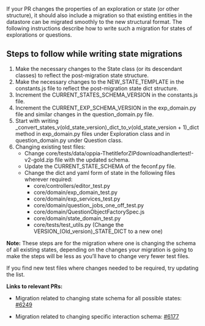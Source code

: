 If your PR changes the properties of an exploration or state (or other structure), it should also include a migration so that existing entities in the datastore can be migrated smoothly to the new structural format. The following instructions describe how to write such a migration for states of explorations or questions.

## Steps to follow while writing state migrations
1. Make the necessary changes to the State class (or its descendant classes) to reflect the post-migration state structure.
2. Make the necessary changes to the NEW_STATE_TEMPLATE in the constants.js file to reflect the post-migration state dict structure.
3. Increment the CURRENT_STATES_SCHEMA_VERSION in the constants.js file.
4. Increment the CURRENT_EXP_SCHEMA_VERSION in the exp_domain.py file and similar changes in the question_domain.py file.
5. Start with writing _convert_states_v(old_state_version)_dict_to_v(old_state_version + 1)_dict method in exp_domain.py files under Exploration class and in question_domain.py under Question class.
6. Changing existing test files:
   - Change core/tests/data/oppia-ThetitleforZIPdownloadhandlertest!-v2-gold.zip file with the updated schema.
   - Update the CURRENT_STATE_SCHEMA of the feconf.py file.
   - Change the dict and yaml form of state in the following files wherever required:
     - core/controllers/editor_test.py
     - core/domain/exp_domain_test.py
     - core/domain/exp_services_test.py
     - core/domain/question_jobs_one_off_test.py
     - core/domain/QuestionObjectFactorySpec.js
     - core/domain/state_domain_test.py
     - core/tests/test_utils.py (Change the VERSION_(Old_version)_STATE_DICT to a new one)

**Note:** These steps are for the migration where one is changing the schema of all existing states, depending on the changes your migration is going to make the steps will be less as you’ll have to change very fewer test files.

If you find new test files where changes needed to be required, try updating the list. 

**Links to relevant PRs:**
 - Migration related to changing state schema for all possible states: [#6249](https://github.com/oppia/oppia/pull/6249)

 - Migration related to changing specific interaction schema: [#6177](https://github.com/oppia/oppia/pull/6177)
